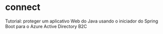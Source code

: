 # connect
Tutorial: proteger um aplicativo Web do Java usando o iniciador do Spring Boot para o Azure Active Directory B2C
